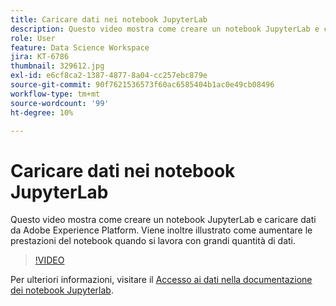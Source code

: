 ```yaml
---
title: Caricare dati nei notebook JupyterLab
description: Questo video mostra come creare un notebook JupyterLab e caricare dati da Adobe Experience Platform. Viene inoltre illustrato come aumentare le prestazioni del notebook quando si lavora con grandi quantità di dati.
role: User
feature: Data Science Workspace
jira: KT-6786
thumbnail: 329612.jpg
exl-id: e6cf8ca2-1387-4877-8a04-cc257ebc879e
source-git-commit: 90f7621536573f60ac6585404b1ac0e49cb08496
workflow-type: tm+mt
source-wordcount: '99'
ht-degree: 10%

---
```


# Caricare dati nei notebook JupyterLab

Questo video mostra come creare un notebook JupyterLab e caricare dati da Adobe Experience Platform. Viene inoltre illustrato come aumentare le prestazioni del notebook quando si lavora con grandi quantità di dati.

>[!VIDEO](https://video.tv.adobe.com/v/329612?quality=12&learn=on)

Per ulteriori informazioni, visitare il [Accesso ai dati nella documentazione dei notebook Jupyterlab](https://experienceleague.adobe.com/docs/experience-platform/data-science-workspace/jupyterlab/access-notebook-data.html).